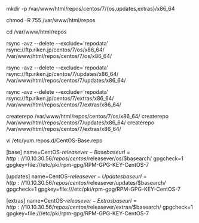 mkdir -p /var/www/html/repos/centos/7/{os,updates,extras}/x86_64

chmod -R 755 /var/www/html/repos

cd /var/www/html/repos

rsync -avz --delete --exclude='repodata' \
rsync://ftp.riken.jp/centos/7/os/x86_64/ \
/var/www/html/repos/centos/7/os/x86_64/

rsync -avz --delete --exclude='repodata' \
rsync://ftp.riken.jp/centos/7/updates/x86_64/ \
/var/www/html/repos/centos/7/updates/x86_64/

rsync -avz --delete --exclude='repodata' \
rsync://ftp.riken.jp/centos/7/extras/x86_64/ \
/var/www/html/repos/centos/7/extras/x86_64/

createrepo /var/www/html/repos/centos/7/os/x86_64/
createrepo /var/www/html/repos/centos/7/updates/x86_64/
createrepo /var/www/html/repos/centos/7/extras/x86_64/


vi /etc/yum.repos.d/CentOS-Base.repo

[base]
name=CentOS-$releasever - Base
baseurl=http://10.10.30.56/repos/centos/$releasever/os/$basearch/
gpgcheck=1
gpgkey=file:///etc/pki/rpm-gpg/RPM-GPG-KEY-CentOS-7

[updates]
name=CentOS-$releasever - Updates
baseurl=http://10.10.30.56/repos/centos/$releasever/updates/$basearch/
gpgcheck=1
gpgkey=file:///etc/pki/rpm-gpg/RPM-GPG-KEY-CentOS-7

[extras]
name=CentOS-$releasever - Extras
baseurl=http://10.10.30.56/repos/centos/$releasever/extras/$basearch/
gpgcheck=1
gpgkey=file:///etc/pki/rpm-gpg/RPM-GPG-KEY-CentOS-7